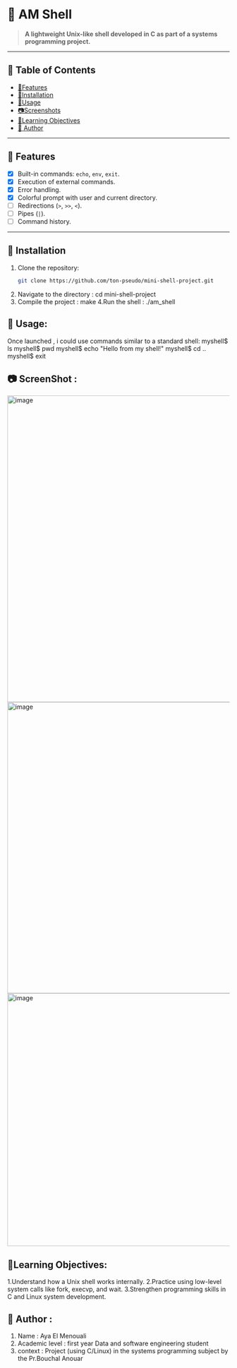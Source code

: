 # 🐚 AM Shell

> **A lightweight Unix-like shell developed in C as part of a systems programming project.**

---

## 📌 Table of Contents

- [🔧Features](#features)
- [📁Installation](#installation)
- [🚀Usage](#usage)
- [📷Screenshots](#screenshots)
- [🚀Learning Objectives](#learningobjectives)
- [👤 Author](#author)

---

## 🔧 Features

- [x] Built-in commands: `echo`, `env`, `exit`.
- [x] Execution of external commands.
- [x] Error handling.
- [x] Colorful prompt with user and current directory.
- [ ] Redirections (`>`, `>>`, `<`).
- [ ] Pipes (`|`).
- [ ] Command history.

---

## 📁 Installation

1. Clone the repository:
   ```bash
   git clone https://github.com/ton-pseudo/mini-shell-project.git 
2. Navigate to the directory :
cd mini-shell-project
3. Compile the project : 
make
4.Run the shell :
./am_shell
## 🚀 Usage:
Once launched , i could use commands similar to a standard shell:
myshell$ ls
myshell$ pwd
myshell$ echo "Hello from my shell!"
myshell$ cd ..
myshell$ exit
## 📷 ScreenShot : 
<img width="695" alt="image" src="https://github.com/user-attachments/assets/a20f5148-d766-49b7-ad7f-bd692275d375" />

<img width="660" alt="image" src="https://github.com/user-attachments/assets/680d2eaa-61aa-47e4-83bb-664c591c346a" />

<img width="573" alt="image" src="https://github.com/user-attachments/assets/75006dc1-0deb-40c8-a155-e162834634b4" />

## 🚀Learning Objectives:
1.Understand how a Unix shell works internally.
2.Practice using low-level system calls like fork, execvp, and wait.
3.Strengthen programming skills in C and Linux system development.
## 👤 Author :
1. Name : Aya El Menouali
2. Academic level : first year Data and software engineering student
3. context : Project (using C/Linux) in the systems programming subject by the Pr.Bouchal Anouar
 



